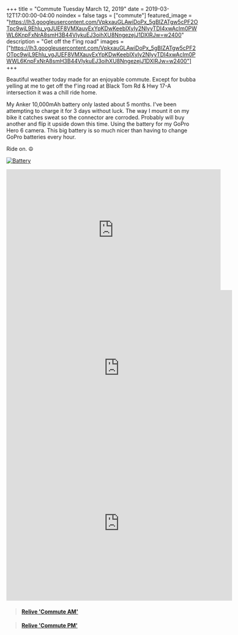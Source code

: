 +++
title =  "Commute Tuesday March 12, 2019"
date = 2019-03-12T17:00:00-04:00
noindex = false
tags = ["commute"]
featured_image = "https://lh3.googleusercontent.com/VpkxauGLAwiDoPx_5gBIZATgw5cPF2OTpc9wjL9Ehlu_ygJUEF8VMXauvExYpKDwKeebIXyIy2NIyyTDI4xwAcIm0PWWL6KnpFxNrA8smH3B44VlykuEJ3oihXU8NngezejJ1DXlRJw=w2400"
description = "Get off the f'ing road"
images = ["https://lh3.googleusercontent.com/VpkxauGLAwiDoPx_5gBIZATgw5cPF2OTpc9wjL9Ehlu_ygJUEF8VMXauvExYpKDwKeebIXyIy2NIyyTDI4xwAcIm0PWWL6KnpFxNrA8smH3B44VlykuEJ3oihXU8NngezejJ1DXlRJw=w2400"]
+++

Beautiful weather today made for an enjoyable commute. Except for bubba yelling at me to get off the f'ing road at Black Tom Rd & Hwy 17-A intersection it was a chill ride home.

My Anker 10,000mAh battery only lasted about 5 months. I've been attempting to charge it for 3 days without luck. The way I mount it on my bike it catches sweat so the connector are corroded. Probably will buy another and flip it upside down this time. Using the battery for my GoPro Hero 6 camera. This big battery is so much nicer than having to change GoPro batteries every hour. 

Ride on. ☮

[![Battery](https://lh3.googleusercontent.com/Jd0BmSMjyPL5tc7rXLVgmgR7mHmG14dZfTf9uZddMQ5M8V7Z2now_L-aPVd5jnm9xC7aj0aBQCOJHRSieJrMGdh_q4UKdSeX58rLFosgZmNCF_qY4trxfzsARAeJiv5CthZX1AB2XUQ=w2400)](https://lh3.googleusercontent.com/Jd0BmSMjyPL5tc7rXLVgmgR7mHmG14dZfTf9uZddMQ5M8V7Z2now_L-aPVd5jnm9xC7aj0aBQCOJHRSieJrMGdh_q4UKdSeX58rLFosgZmNCF_qY4trxfzsARAeJiv5CthZX1AB2XUQ=w2400)

<iframe width="560" height="315" src="https://www.youtube.com/embed/NrSh5-jdaoo" frameborder="0" allow="accelerometer; autoplay; encrypted-media; gyroscope; picture-in-picture" allowfullscreen></iframe>


<iframe height='405' width='590' frameborder='0' allowtransparency='true' scrolling='no' src='https://www.strava.com/activities/2207955113/embed/a6bb79986623ad606f9d311194e1ee0c7851f1d3'></iframe>

<iframe height='405' width='590' frameborder='0' allowtransparency='true' scrolling='no' src='https://www.strava.com/activities/2209327936/embed/16225b6303aed350ab61d6e2f3faacc1f972c5a8'></iframe>

<blockquote class="embedly-card" data-card-controls="0" data-card-key="f1631a41cb254ca5b035dc5747a5bd75"><h4><a href="https://www.relive.cc/view/2207955113?r=embed-site">Relive 'Commute AM'</a></h4></blockquote>
        <script async src="https://cdn.embedly.com/widgets/platform.js" charset="UTF-8"></script>

<blockquote class="embedly-card" data-card-controls="0" data-card-key="f1631a41cb254ca5b035dc5747a5bd75"><h4><a href="https://www.relive.cc/view/2209327936?r=embed-site">Relive 'Commute PM'</a></h4></blockquote>
                <script async src="https://cdn.embedly.com/widgets/platform.js" charset="UTF-8"></script>
